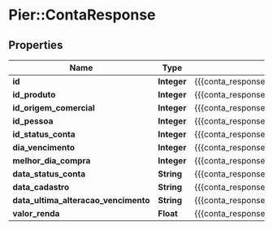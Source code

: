 # Pier::ContaResponse

## Properties
Name | Type | Description | Notes
------------ | ------------- | ------------- | -------------
**id** | **Integer** | {{{conta_response_id_value}}} | [optional] 
**id_produto** | **Integer** | {{{conta_response_id_produto_value}}} | [optional] 
**id_origem_comercial** | **Integer** | {{{conta_response_id_origem_comercial_value}}} | [optional] 
**id_pessoa** | **Integer** | {{{conta_response_id_pessoa_value}}} | [optional] 
**id_status_conta** | **Integer** | {{{conta_response_id_status_conta_value}}} | [optional] 
**dia_vencimento** | **Integer** | {{{conta_response_dia_vencimento_value}}} | [optional] 
**melhor_dia_compra** | **Integer** | {{{conta_response_melhor_dia_compra_value}}} | [optional] 
**data_status_conta** | **String** | {{{conta_response_data_status_conta_value}}} | [optional] 
**data_cadastro** | **String** | {{{conta_response_data_cadastro_value}}} | [optional] 
**data_ultima_alteracao_vencimento** | **String** | {{{conta_response_data_ultima_alteracao_vencimento_value}}} | [optional] 
**valor_renda** | **Float** | {{{conta_response_valor_renda_value}}} | [optional] 



